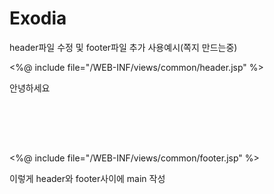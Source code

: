 # Exodia
header파일 수정 및 footer파일 추가 사용예시(쪽지 만드는중)

<%@ include file="/WEB-INF/views/common/header.jsp" %>

 <main style="height: 100px;">
  안녕하세요
 </main>

 <%@ include file="/WEB-INF/views/common/footer.jsp" %>

이렇게 header와 footer사이에 main 작성
